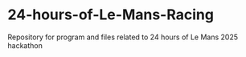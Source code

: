 # 24-hours-of-Le-Mans-Racing
Repository for program and files related to 24 hours of Le Mans 2025 hackathon

